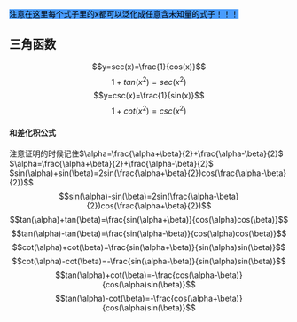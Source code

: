 <mark style="background: #499cfd;">注意在这里每个式子里的x都可以泛化成任意含未知量的式子！！！</mark>


## 三角函数


$$y=sec(x)=\frac{1}{cos(x)}$$     $$1+tan(x^2)=sec(x^2)$$
$$y=csc(x)=\frac{1}{sin(x)}$$
$$1+cot(x^2)=csc(x^2)$$
#### 和差化积公式
注意证明的时候记住$\alpha=\frac{\alpha+\beta}{2}+\frac{\alpha-\beta}{2}$ $\alpha=\frac{\alpha+\beta}{2}+\frac{\alpha-\beta}{2}$ 
$sin(\alpha)+sin(\beta)=2sin(\frac{\alpha+\beta}{2})cos(\frac{\alpha-\beta}{2})$$
$$sin(\alpha)-sin(\beta)=2sin(\frac{\alpha-\beta}{2})cos(\frac{\alpha+\beta}{2})$$
$$tan(\alpha)+tan(\beta)=\frac{sin(\alpha+\beta)}{cos(\alpha)cos(\beta)}$$
$$tan(\alpha)-tan(\beta)=\frac{sin(\alpha-\beta)}{cos(\alpha)cos(\beta)}$$
$$cot(\alpha)+cot(\beta)=\frac{sin(\alpha+\beta)}{sin(\alpha)sin(\beta)}$$
$$cot(\alpha)-cot(\beta)=-\frac{sin(\alpha-\beta)}{sin(\alpha)sin(\beta)}$$
$$tan(\alpha)+cot(\beta)=-\frac{cos(\alpha-\beta)}{cos(\alpha)sin(\beta)}$$
$$tan(\alpha)-cot(\beta)=-\frac{cos(\alpha+\beta)}{cos(\alpha)sin(\beta)}$$